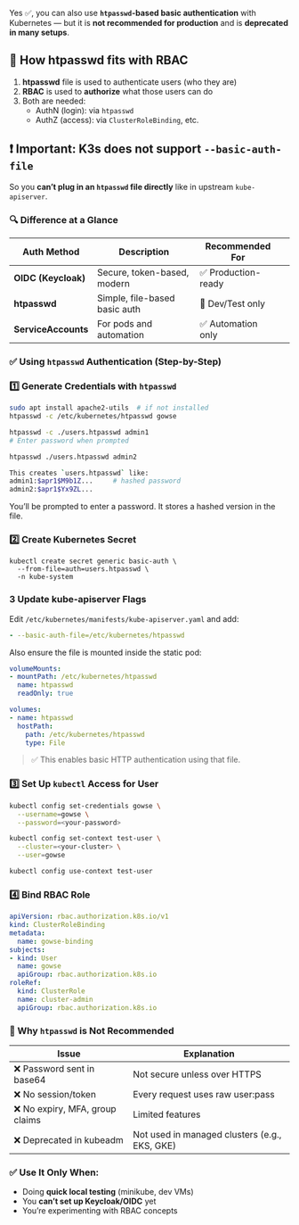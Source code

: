 Yes ✅, you can also use **`htpasswd`-based basic authentication** with Kubernetes — but it is **not recommended for production** and is **deprecated in many setups**.

## 🔗 How htpasswd fits with RBAC

1. **htpasswd** file is used to authenticate users (who they are)
2. **RBAC** is used to **authorize** what those users can do
3. Both are needed:
    - AuthN (login): via `htpasswd`
    - AuthZ (access): via `ClusterRoleBinding`, etc.

## ❗ Important: K3s does **not** support `--basic-auth-file`

So you **can’t plug in an `htpasswd` file directly** like in upstream `kube-apiserver`.

### 🔍 Difference at a Glance

| Auth Method         | Description                   | Recommended For    |     |
| ------------------- | ----------------------------- | ------------------ | --- |
| **OIDC (Keycloak)** | Secure, token-based, modern   | ✅ Production-ready |     |
| **htpasswd**        | Simple, file-based basic auth | 🚫 Dev/Test only   |     |
| **ServiceAccounts** | For pods and automation       | ✅ Automation only  |     |
### ✅ Using `htpasswd` Authentication (Step-by-Step)

### 1️⃣ Generate Credentials with `htpasswd`

```bash
sudo apt install apache2-utils  # if not installed
htpasswd -c /etc/kubernetes/htpasswd gowse

htpasswd -c ./users.htpasswd admin1
# Enter password when prompted

htpasswd ./users.htpasswd admin2

This creates `users.htpasswd` like:
admin1:$apr1$M9b1Z...     # hashed password
admin2:$apr1$Yx9ZL...
```

You’ll be prompted to enter a password. It stores a hashed version in the file.

### 2️⃣ Create Kubernetes Secret
```
kubectl create secret generic basic-auth \
  --from-file=auth=users.htpasswd \
  -n kube-system
```

### 3 Update kube-apiserver Flags

Edit `/etc/kubernetes/manifests/kube-apiserver.yaml` and add:

```yaml
- --basic-auth-file=/etc/kubernetes/htpasswd
```

Also ensure the file is mounted inside the static pod:

```yaml
volumeMounts:
- mountPath: /etc/kubernetes/htpasswd
  name: htpasswd
  readOnly: true

volumes:
- name: htpasswd
  hostPath:
    path: /etc/kubernetes/htpasswd
    type: File
```

> ✅ This enables basic HTTP authentication using that file.

### 3️⃣ Set Up `kubectl` Access for User

```bash
kubectl config set-credentials gowse \
  --username=gowse \
  --password=<your-password>

kubectl config set-context test-user \
  --cluster=<your-cluster> \
  --user=gowse

kubectl config use-context test-user
```
### 4️⃣ Bind RBAC Role

```yaml
apiVersion: rbac.authorization.k8s.io/v1
kind: ClusterRoleBinding
metadata:
  name: gowse-binding
subjects:
- kind: User
  name: gowse
  apiGroup: rbac.authorization.k8s.io
roleRef:
  kind: ClusterRole
  name: cluster-admin
  apiGroup: rbac.authorization.k8s.io
```
### 🚫 Why `htpasswd` is Not Recommended

|Issue|Explanation|
|---|---|
|❌ Password sent in base64|Not secure unless over HTTPS|
|❌ No session/token|Every request uses raw user:pass|
|❌ No expiry, MFA, group claims|Limited features|
|❌ Deprecated in kubeadm|Not used in managed clusters (e.g., EKS, GKE)|

### ✅ Use It Only When:

- Doing **quick local testing** (minikube, dev VMs)
- You **can’t set up Keycloak/OIDC** yet
- You’re experimenting with RBAC concepts

